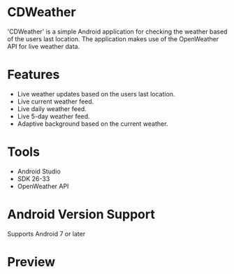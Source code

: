 # CDWeather
'CDWeather' is a simple Android application for checking the weather based of the users last location. The application makes use of the OpenWeather API for live weather data.
# Features
- Live weather updates based on the users last location.
- Live current weather feed.
- Live daily weather feed.
- Live 5-day weather feed.
- Adaptive background based on the current weather.
# Tools
- Android Studio
- SDK 26-33
- OpenWeather API
# Android Version Support
Supports Android 7 or later
# Preview
